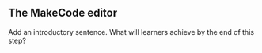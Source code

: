 ## The MakeCode editor

Add an introductory sentence. What will learners achieve by the end of this step?